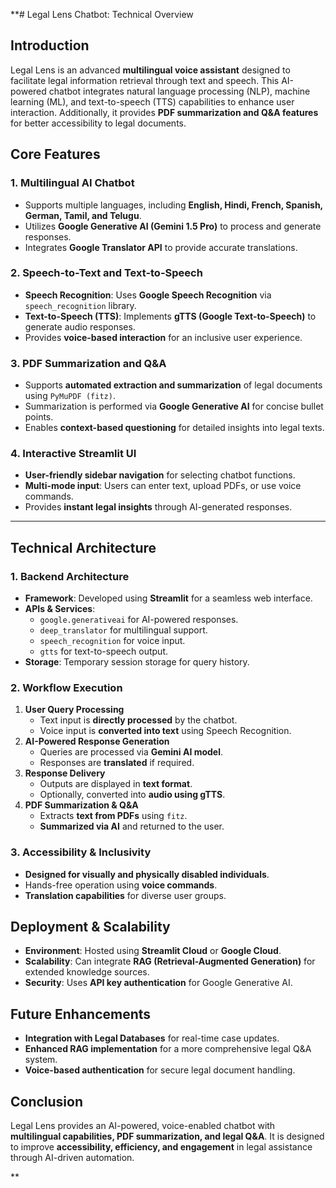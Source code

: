 **# Legal Lens Chatbot: Technical Overview

## Introduction
Legal Lens is an advanced **multilingual voice assistant** designed to facilitate legal information retrieval through text and speech. This AI-powered chatbot integrates natural language processing (NLP), machine learning (ML), and text-to-speech (TTS) capabilities to enhance user interaction. Additionally, it provides **PDF summarization and Q&A features** for better accessibility to legal documents.

## Core Features
### 1. Multilingual AI Chatbot
- Supports multiple languages, including **English, Hindi, French, Spanish, German, Tamil, and Telugu**.
- Utilizes **Google Generative AI (Gemini 1.5 Pro)** to process and generate responses.
- Integrates **Google Translator API** to provide accurate translations.

### 2. Speech-to-Text and Text-to-Speech
- **Speech Recognition**: Uses **Google Speech Recognition** via `speech_recognition` library.
- **Text-to-Speech (TTS)**: Implements **gTTS (Google Text-to-Speech)** to generate audio responses.
- Provides **voice-based interaction** for an inclusive user experience.

### 3. PDF Summarization and Q&A
- Supports **automated extraction and summarization** of legal documents using `PyMuPDF (fitz)`.
- Summarization is performed via **Google Generative AI** for concise bullet points.
- Enables **context-based questioning** for detailed insights into legal texts.

### 4. Interactive Streamlit UI
- **User-friendly sidebar navigation** for selecting chatbot functions.
- **Multi-mode input**: Users can enter text, upload PDFs, or use voice commands.
- Provides **instant legal insights** through AI-generated responses.

---

## Technical Architecture
### 1. Backend Architecture
- **Framework**: Developed using **Streamlit** for a seamless web interface.
- **APIs & Services**:
  - `google.generativeai` for AI-powered responses.
  - `deep_translator` for multilingual support.
  - `speech_recognition` for voice input.
  - `gtts` for text-to-speech output.
- **Storage**: Temporary session storage for query history.

### 2. Workflow Execution
1. **User Query Processing**
   - Text input is **directly processed** by the chatbot.
   - Voice input is **converted into text** using Speech Recognition.
2. **AI-Powered Response Generation**
   - Queries are processed via **Gemini AI model**.
   - Responses are **translated** if required.
3. **Response Delivery**
   - Outputs are displayed in **text format**.
   - Optionally, converted into **audio using gTTS**.
4. **PDF Summarization & Q&A**
   - Extracts **text from PDFs** using `fitz`.
   - **Summarized via AI** and returned to the user.

### 3. Accessibility & Inclusivity
- **Designed for visually and physically disabled individuals**.
- Hands-free operation using **voice commands**.
- **Translation capabilities** for diverse user groups.

## Deployment & Scalability
- **Environment**: Hosted using **Streamlit Cloud** or **Google Cloud**.
- **Scalability**: Can integrate **RAG (Retrieval-Augmented Generation)** for extended knowledge sources.
- **Security**: Uses **API key authentication** for Google Generative AI.

## Future Enhancements
- **Integration with Legal Databases** for real-time case updates.
- **Enhanced RAG implementation** for a more comprehensive legal Q&A system.
- **Voice-based authentication** for secure legal document handling.

## Conclusion
Legal Lens provides an AI-powered, voice-enabled chatbot with **multilingual capabilities, PDF summarization, and legal Q&A**. It is designed to improve **accessibility, efficiency, and engagement** in legal assistance through AI-driven automation.

**
